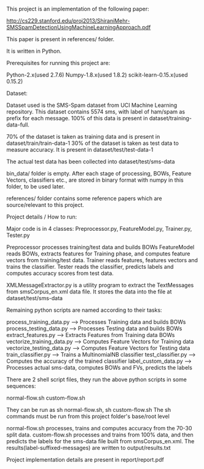 This project is an implementation of the following paper:

http://cs229.stanford.edu/proj2013/ShiraniMehr-SMSSpamDetectionUsingMachineLearningApproach.pdf

This paper is present in references/ folder.

It is written in Python.

Prerequisites for running this project are:

Python-2.x(used 2.7.6)
Numpy-1.8.x(used 1.8.2)
scikit-learn-0.15.x(used 0.15.2)


Dataset:

Dataset used is the SMS-Spam dataset from UCI Machine Learning repository.
This dataset contains 5574 sms, with label of ham/spam as prefix for each message. 100% of this data is present in
dataset/training-data-full.

70% of the dataset is taken as training data and is present in dataset/train/train-data-1
30% of the dataset is taken as test data to measure accuracy. It is present in dataset/test/test-data-1

The actual test data has been collected into dataset/test/sms-data

bin_data/ folder is empty. After each stage of processing, BOWs, Feature Vectors, classifiers etc., are stored in binary
format with numpy in this folder, to be used later.

references/ folder contains some reference papers which are source/relevant to this project.

Project details / How to run:

Major code is in 4 classes: Preprocessor.py, FeatureModel.py, Trainer.py, Tester.py

Preprocessor processes training/test data and builds BOWs
FeatureModel reads BOWs, extracts features for Training phase, and computes feature vectors from training/test data.
Trainer reads features, features vectors and trains the classifier.
Tester reads the classifier, predicts labels and computes accuracy scores from test data.

XMLMessageExtractor.py is a utility program to extract the TextMessages from smsCorpus_en.xml data file.
It stores the data into the file at dataset/test/sms-data

Remaining python scripts are named according to their tasks:

process_training_data.py --> Processes Training data and builds BOWs
process_testing_data.py --> Processes Testing data and builds BOWs
extract_features.py --> Extracts Features from Training data BOWs
vectorize_training_data.py --> Computes Feature Vectors for Training data
vectorize_testing_data.py --> Computes Feature Vectors for Testing data
train_classifier.py --> Trains a MultinomialNB classifier
test_classifier.py --> Computes the accuracy of the trained classifier
label_custom_data.py --> Processes actual sms-data, computes BOWs and FVs, predicts the labels

There are 2 shell script files, they run the above python scripts in some sequences:

normal-flow.sh
custom-flow.sh

They can be run as sh normal-flow.sh, sh custom-flow.sh
The sh commands must be run from this project folder's base/root level

normal-flow.sh processes, trains and computes accuracy from the 70-30 split data.
custom-flow.sh processes and trains from 100% data, and then predicts the labels for the sms-data
file built from smsCorpus_en.xml. The results(label-suffixed-messages) are written to output/results.txt


Project implementation details are present in report/report.pdf









